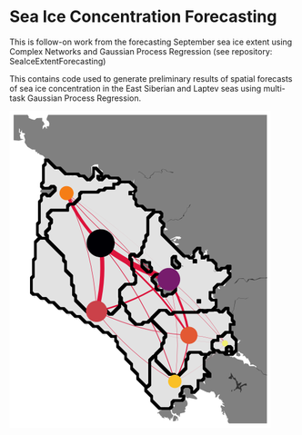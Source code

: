 # Sea Ice Concentration Forecasting
This is follow-on work from the forecasting September sea ice extent using Complex Networks and Gaussian Process Regression (see repository: SeaIceExtentForecasting)

This contains code used to generate preliminary results of spatial forecasts of sea ice concentration in the East Siberian and Laptev seas using multi-task Gaussian Process Regression.

![alt text](https://github.com/William-gregory/SeaIceConcentrationForecasting/blob/main/images/network_inputs.png)
